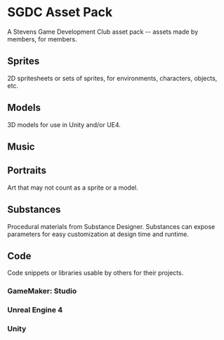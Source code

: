# SGDC Asset Pack
A Stevens Game Development Club asset pack -- assets made by members, for members.

## Sprites
2D spritesheets or sets of sprites, for environments, characters, objects, etc.
## Models
3D models for use in Unity and/or UE4.
## Music

## Portraits
Art that may not count as a sprite or a model.
## Substances
Procedural materials from Substance Designer. Substances can expose parameters for easy customization at design time and runtime.
## Code
Code snippets or libraries usable by others for their projects.
### GameMaker: Studio
### Unreal Engine 4
### Unity
